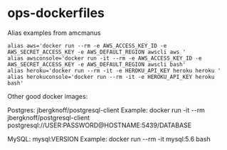 # ops-dockerfiles

Alias examples from amcmanus

```
alias aws='docker run --rm -e AWS_ACCESS_KEY_ID -e AWS_SECRET_ACCESS_KEY -e AWS_DEFAULT_REGION awscli aws '
alias awsconsole='docker run -it --rm -e AWS_ACCESS_KEY_ID -e AWS_SECRET_ACCESS_KEY -e AWS_DEFAULT_REGION awscli bash'
alias heroku='docker run --rm -it -e HEROKU_API_KEY heroku heroku '
alias herokuconsole='docker run --rm -it -e HEROKU_API_KEY heroku bash'
```

Other good docker images:

Postgres: jbergknoff/postgresql-client
Example: docker run -it --rm jbergknoff/postgresql-client postgresql://USER:PASSWORD@HOSTNAME:5439/DATABASE

MySQL: mysql:VERSION
Example: docker run --rm -it mysql:5.6 bash

